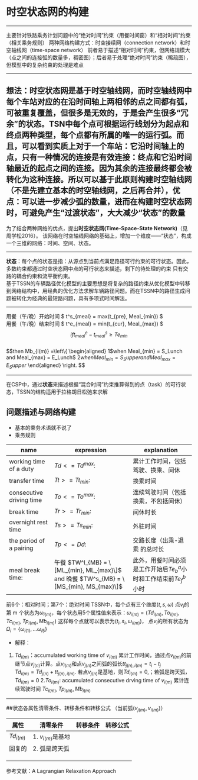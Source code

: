 # 时空状态网的构建  
----  

主要针对铁路乘务计划问题中的“绝对时间”约束（用餐时间窗）和“相对时间”约束（相关乘务规则）
两种网络构建方式：时空接续网（connection network）和时空轴线网（time-space network）
前者易于描述“相对时间”约束，但网络规模大（点之间的连接弧的数量多，稠密图）；后者易于处理“绝对时间”约束（稀疏图），但模型中的复杂约束的处理是难点  

----
**想法：时空状态网是基于时空轴线网，而时空轴线网中每个车站对应的在沿时间轴上两相邻的点之间都有弧，可被重复覆盖，但很多是无效的，于是会产生很多“冗余”的状态。TSN中每个点可根据运行线划分为起点和终点两种类型，每个点都有所属的唯一的运行弧。而且，可以看到实质上对于一个车站：它沿时间轴上的点，只有一种情况的连接是有效连接：终点和它沿时间轴最近的起点之间的连接。因为其余的连接最终都会被转化为这种连接。所以可以基于此原则构建时空轴线网（不是先建立基本的时空轴线网，之后再合并），优点：可以进一步减少弧的数量，进而在构建时空状态网时，可避免产生“过渡状态”，大大减少“状态”的数量**
----
为了结合两种网络的优点，提出**时空状态网(Time-Space-State Network)**（见周学松2016）。
该网络在时空轴线网络的基础上，增加一个维度——“状态”，构成一个三维的网络：时间、空间、状态。
***
**状态**：每个点的状态是指：从源点到当前点满足路径可行约束的可行状态。因此，多数约束都通过时空状态网中点的可行状态来描述，剩下的待处理的约束
只有交路的耦合约束和流平衡约束。  
基于TSSN的车辆路径优化模型的主要思想是将复杂的路径约束从优化模型中转移到网络结构中，用经典的优化方法求解车辆路径问题。而在TSSN中的路径生成问题被转化为经典的最短路问题，具有多项式时间解法。 

---
用餐（午/晚）开始时间 $ t^s_{meal} = max(t_{pre}, Meal_{min}) $  
用餐（午/晚）结束时间 $ t^e_{meal} = min(t_{cur}, Meal_{max}) $  
$$if t^e_{meal} - t^s_{meal} \geq Te_{min}$$  
$$then Mb_{i(m)} =\left\{
\begin{aligned}
1$when Meal_{min} = S_Lunch and Meal_{max} = E_Lunch$
2$when Meal_{min} = S_Supper and Meal_{max} = E_Supper$
\end{aligned}
\right.
$$

***
在CSP中，通过**状态**来描述根据“混合时间”约束推算得到的点（task）的可行状态，TSSN的结构适用于拉格朗日松弛来求解
## 问题描述与网络构建  
- 基本的乘务术语就不说了
- 乘务规则  

name                      |expression     |explanation
--------------------------|---------------|-------------
 working time of a duty   | $Td <= Td^{max}$:| 累计工作时间，包括驾驶、换乘、间休
 transfer time            | $Tt >= Tt_{min}$:| 换乘时间
 consecutive driving time | $To <= To^{max}$:| 连续驾驶时间（包括换乘，不包括间休）
 break time               | $Tr >= Tr_{min}$:| 间休时长
 overnight rest time      | $Ts >= Ts_{min}$:| 外驻时间
 the period of a pairing  | $Tp <= Dd$:      | 交路长度（出乘-退乘 的总时长
 meal break time:         | 午餐 $TW^l_{MB} = \[ML_{min}, ML_{max}\]$ and     晚餐 $TW^s_{MB} = \[MS_{min}, MS_{max}\]$ | 此外，用餐时间必须是工作开始后$Te^a_b$小时和工作结束前$Te^b_f$ 小时

前6个：相对时间；第7个：绝对时间
TSSN中，每个点有三个维度$(t,s,\omega)$
点$v_i$的第 m 个状态为$\omega_{i(m)}$，每个状态用5个属性值来表示：$\omega_{i(m)} = (Td_{i(m)},To_{i(m)},Tc_{i(m)},Tp_{i(m)},Mb_{i(m)})$
这样每个点就可以表示为$(t_i,s_i,\omega_{i(m)})$， 点$v_i$的所有状态为$\Omega_i = \{\omega_{i(1)},...\omega_{i{5}}\}$
- 解释：
1. $Td_{i(m)}$：accumulated working time of $v_{i(m)}$  累计工作时间，通过点$v_{i(m)}$的前继节点$v_{j(n)}$计算。点$v_{i(m)}$和点$v_{j(n)}$之间弧的弧长$tt_{j(n),i(m)} = t_i - t_j$  
$Td_{i(m)} = Td_{j(n)} + tt_{j(n),i(m)}$. 若点$v_{j(n)}$是基地，则$Td_{i(m)} = 0$,；若弧是跨天弧，$Td_{i(m)} = 0$
2.$To_{i(m)}$: accumulated consecutive drving time of $v_{i(m)}$ 累计连续驾驶时间
$Tc_{i(m)},Tp_{i(m)},Mb_{i(m)}$


------  

##状态各属性清零条件、转移条件和转移公式 （当前弧($v_{j(m)},v_{i(m)}$)） 

 属性            |  清零条件               | 转移条件| 转移公式
----------------|-------------------------| ------- |-------       
$Td_{i(m)}$     | 1. $v_{i(m)}$是基地     |          |
 回复的          | 2. 弧是跨天弧           |          |   
                |                        |          |
                |                        |          |
                |                        |          |
  

参考文献：A Lagrangian Relaxation Approach 

